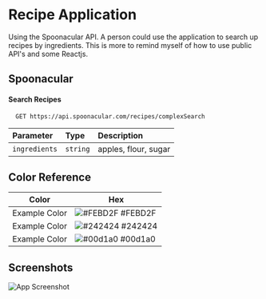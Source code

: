 # Recipe Application

Using the Spoonacular API. A person could use the application to search up recipes by ingredients. This is more to remind myself of how to use public API's and some Reactjs.

## Spoonacular

#### Search Recipes

```http
  GET https://api.spoonacular.com/recipes/complexSearch
```

| Parameter | Type     | Description                |
| :-------- | :------- | :------------------------- |
| `ingredients` | `string` | apples, flour, sugar |

## Color Reference

| Color             | Hex                                                                |
| ----------------- | ------------------------------------------------------------------ |
| Example Color | ![#FEBD2F](https://via.placeholder.com/10/f8f8f8?text=+) #FEBD2F |
| Example Color | ![#242424](https://via.placeholder.com/10/00b48a?text=+) #242424 |
| Example Color | ![#00d1a0](https://via.placeholder.com/10/00b48a?text=+) #00d1a0 |


## Screenshots

![App Screenshot](https://via.placeholder.com/468x300?text=App+Screenshot+Here)


